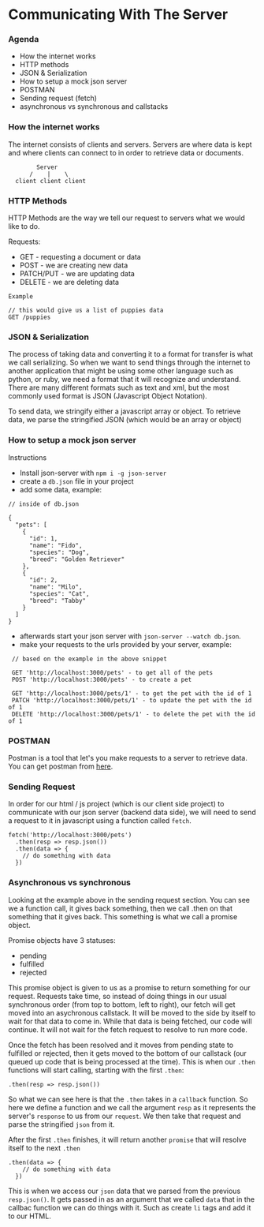 # Communicating With The Server

### Agenda

* How the internet works
* HTTP methods
* JSON & Serialization
* How to setup a mock json server
* POSTMAN
* Sending request (fetch)
* asynchronous vs synchronous and callstacks

### How the internet works

The internet consists of clients and servers. Servers are where data is kept and where clients can connect to in order to retrieve data or documents.


```
        Server
      /    |    \
  client client client
```

### HTTP Methods

HTTP Methods are the way we tell our request to servers what we would like to do.

Requests:
* GET - requesting a document or data
* POST - we are creating new data
* PATCH/PUT - we are updating data
* DELETE - we are deleting data

```
Example

// this would give us a list of puppies data
GET /puppies 
```

### JSON & Serialization

The process of taking data and converting it to a format for transfer is what we call serializing. So when we want to send things through the internet to another application that might be using some other language such as python, or ruby, we need a format that it will recognize and understand. There are many different formats such as text and xml, but the most commonly used format is JSON (Javascript Object Notation).

To send data, we stringify either a javascript array or object.
To retrieve data, we parse the stringified JSON (which would be an array or object)

### How to setup a mock json server

Instructions
* Install json-server with `npm i -g json-server`
* create a `db.json` file in your project
* add some data, example:
```
// inside of db.json

{
  "pets": [
    {
      "id": 1,
      "name": "Fido",
      "species": "Dog",
      "breed": "Golden Retriever"
    },
    {
      "id": 2,
      "name": "Milo",
      "species": "Cat",
      "breed": "Tabby"
    }
  ]
}
```
* afterwards start your json server with `json-server --watch db.json`.
* make your requests to the urls provided by your server, example:

```
 // based on the example in the above snippet

 GET 'http://localhost:3000/pets' - to get all of the pets
 POST 'http://localhost:3000/pets' - to create a pet
 
 GET 'http://localhost:3000/pets/1' - to get the pet with the id of 1
 PATCH 'http://localhost:3000/pets/1' - to update the pet with the id of 1
 DELETE 'http://localhost:3000/pets/1' - to delete the pet with the id of 1
```

### POSTMAN

Postman is a tool that let's you make requests to a server to retrieve data. You can get postman from [here](https://www.postman.com/downloads/).

### Sending Request

In order for our html / js project (which is our client side project) to communicate with our json server (backend data side), we will need to send a request to it in javascript using a function called `fetch`.

```
fetch('http://localhost:3000/pets')
  .then(resp => resp.json())
  .then(data => {
    // do something with data
  })
```

### Asynchronous vs synchronous

Looking at the example above in the sending request section. You can see we a function call, it gives back something, then we call .then on that something that it gives back. This something is what we call a promise object.

Promise objects have 3 statuses:
* pending
* fulfilled
* rejected

This promise object is given to us as a promise to return something for our request. Requests take time, so instead of doing things in our usual synchronous order (from top to bottom, left to right), our fetch will get moved into an asychronous callstack. It will be moved to the side by itself to wait for that data to come in. While that data is being fetched, our code will continue. It will not wait for the fetch request to resolve to run more code.

Once the fetch has been resolved and it moves from pending state to fulfilled or rejected, then it gets moved to the bottom of our callstack (our queued up code that is being processed at the time). This is when our `.then` functions will start calling, starting with the first `.then`:

```
.then(resp => resp.json())
```

So what we can see here is that the `.then` takes in a `callback` function. So here we define a function and we call the argument `resp` as it represents the server's `response` to us from our `request`. We then take that request and parse the stringified `json` from it.

After the first `.then` finishes, it will return another `promise` that will resolve itself to the next `.then`

```
.then(data => {
    // do something with data
  })
```

This is when we access our `json` data that we parsed from the previous `resp.json()`. It gets passed in as an argument that we called `data` that in the callbac function we can do things with it. Such as create `li` tags and add it to our HTML.